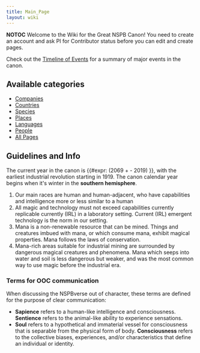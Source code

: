 ```yaml
---
title: Main_Page
layout: wiki
---
```

__NOTOC__ Welcome to the Wiki for the Great NSPB Canon! You need to
create an account and ask PI for Contributor status before you can edit
and create pages.

Check out the [Timeline of Events](Timeline_of_Events "wikilink") for a
summary of major events in the canon.

## Available categories

- [Companies](:Category:companies "wikilink")
- [Countries](:Category:countries "wikilink")
- [Species](:Category:species "wikilink")
- [Places](:Category:places "wikilink")
- [Languages](:Category:languages "wikilink")
- [People](:Category:people "wikilink")
- [All Pages](:Special:AllPages "wikilink")

## Guidelines and Info

The current year in the canon is {{#expr: (2069 +  - 2019) }}, with the
earliest industrial revolution starting in 1919. The canon calendar year
begins when it's winter in the **southern hemisphere**.

1.  Our main races are human and human-adjacent, who have capabilities
    and intelligence more or less similar to a human
2.  All magic and technology must not exceed capabilities currently
    replicable currently (IRL) in a laboratory setting. Current (IRL)
    emergent technology is the norm in our setting.
3.  Mana is a non-renewable resource that can be mined. Things and
    creatures imbued with mana, or which consume mana, exhibit magical
    properties. Mana follows the laws of conservation.
4.  Mana-rich areas suitable for industrial mining are surrounded by
    dangerous magical creatures and phenomena. Mana which seeps into
    water and soil is less dangerous but weaker, and was the most common
    way to use magic before the industrial era.

### Terms for OOC communication

When discussing the NSPBverse out of character, these terms are defined
for the purpose of clear communication:

- **Sapience** refers to a human-like intelligence and consciousness.
  **Sentience** refers to the animal-like ability to experience
  sensations.
- **Soul** refers to a hypothetical and immaterial vessel for
  consciousness that is separable from the physical form of body.
  **Consciousness** refers to the collective biases, experiences, and/or
  characteristics that define an individual or identity.